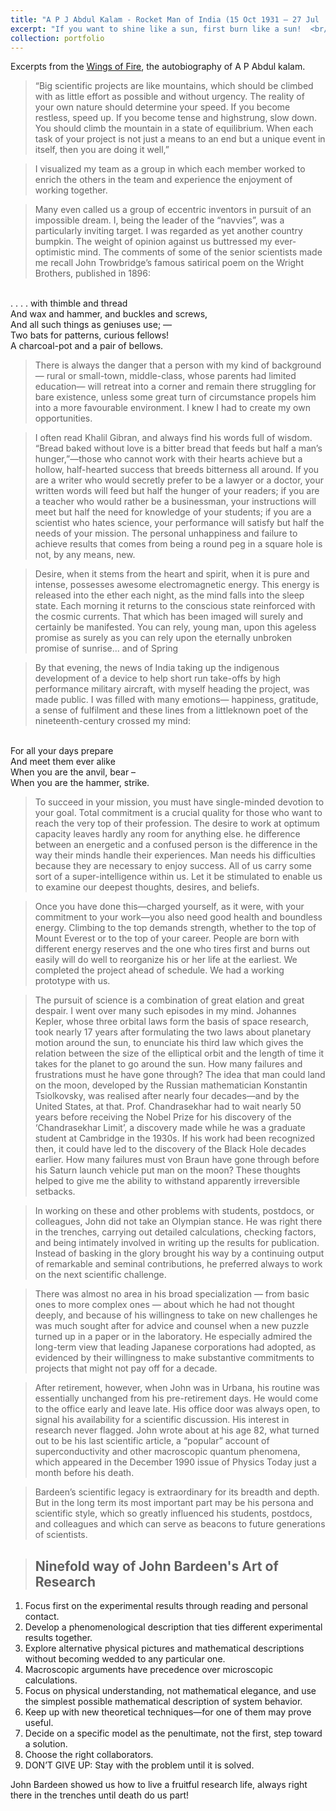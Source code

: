 ```yaml
---
title: "A P J Abdul Kalam - Rocket Man of India (15 Oct 1931 – 27 Jul  2015)"
excerpt: "If you want to shine like a sun, first burn like a sun!  <br/><img src='/images/kalam_waytonp_ons.jpg' width='800'>"
collection: portfolio
---
```



Excerpts from the [Wings of Fire](https://ati.dae.gov.in/ati12052021_8.pdf), the autobiography of A P Abdul kalam. 
> “Big scientific projects are like mountains, which
should be climbed with as little effort as possible and
without urgency. The reality of your own nature should
determine your speed. If you become restless, speed up. If
you become tense and highstrung, slow down. You should
climb the mountain in a state of equilibrium. When each
task of your project is not just a means to an end but a
unique event in itself, then you are doing it well,” 

> I visualized my team as a group in which each member
worked to enrich the others in the team and experience the
enjoyment of working together.

> Many even called us a group of eccentric inventors in
pursuit of an impossible dream. I, being the leader of the
“navvies”, was a particularly inviting target. I was regarded
as yet another country bumpkin. The weight of opinion against us
buttressed my ever-optimistic mind. The comments of
some of the senior scientists  made me recall John
Trowbridge’s famous satirical poem on the Wright
Brothers, published in 1896:
<br> 
. . . . with thimble and thread
<br> 
And wax and hammer, and buckles and screws,
<br> 
And all such things as geniuses use; —
<br> 
Two bats for patterns, curious fellows!
<br> 
A charcoal-pot and a pair of bellows.



>There is always the danger that a person with my kind of
background— rural or small-town, middle-class, whose
parents had limited education— will retreat into a corner
and remain there struggling for bare existence, unless
some great turn of circumstance propels him into a more
favourable environment. I knew I had to create my own
opportunities.

> I often read Khalil Gibran, and always find his words full
of wisdom. “Bread baked without love is a bitter bread that
feeds but half a man’s hunger,”—those who cannot work
with their hearts achieve but a hollow, half-hearted success
that breeds bitterness all around. If you are a writer who
would secretly prefer to be a lawyer or a doctor, your written
words will feed but half the hunger of your readers; if you
are a teacher who would rather be a businessman, your
instructions will meet but half the need for knowledge of
your students; if you are a scientist who hates science, your
performance will satisfy but half the needs of your mission.
The personal unhappiness and failure to achieve results
that comes from being a round peg in a square hole is not,
by any means, new.

> Desire, when it stems from the heart and spirit, when it
is pure and intense, possesses awesome electromagnetic
energy. This energy is released into the ether each night,
as the mind falls into the sleep state. Each morning it
returns to the conscious state reinforced with the cosmic
currents. That which has been imaged will surely and
certainly be manifested. You can rely, young man, upon this
ageless promise as surely as you can rely upon the
eternally unbroken promise of sunrise... and of Spring


> By that evening, the news of India taking
up the indigenous development of a device to help short run
take-offs by high performance military aircraft, with myself
heading the project, was made public. I was filled with many
emotions— happiness, gratitude, a sense of fulfilment and
these lines from a littleknown poet of the nineteenth-century
crossed my mind:
<br>
For all your days prepare
<br>
And meet them ever alike
<br>
When you are the anvil, bear –
<br>
When you are the hammer, strike.

> To succeed in your mission, you must have single-minded devotion to your goal. Total commitment is a crucial quality for those who want
to reach the very top of their profession. The desire to work
at optimum capacity leaves hardly any room for anything
else.  he
difference between an energetic and a confused person is
the difference in the way their minds handle their
experiences. Man needs his difficulties because they are
necessary to enjoy success. All of us carry some sort of a
super-intelligence within us. Let it be stimulated to enable
us to examine our deepest thoughts, desires, and beliefs.

> Once you have done this—charged yourself, as it were,
with your commitment to your work—you also need good
health and boundless energy. Climbing to the top demands
strength, whether to the top of Mount Everest or to the top of
your career. People are born with different energy reserves
and the one who tires first and burns out easily will do well
to reorganize his or her life at the earliest.
> We completed the project ahead of schedule. We had a
working prototype with us.

> The pursuit of science is a combination of great elation
and great despair. I went over many such episodes in my
mind. Johannes Kepler, whose three orbital laws form the
basis of space research, took nearly 17 years after
formulating the two laws about planetary motion around the
sun, to enunciate his third law which gives the relation
between the size of the elliptical orbit and the length of time
it takes for the planet to go around the sun. How many
failures and frustrations must he have gone through? The
idea that man could land on the moon, developed by the
Russian mathematician Konstantin Tsiolkovsky, was
realised after nearly four decades—and by the United
States, at that. Prof. Chandrasekhar had to wait nearly 50
years before receiving the Nobel Prize for his discovery of the ‘Chandrasekhar Limit’, a discovery made while he was
a graduate student at Cambridge in the 1930s. If his work
had been recognized then, it could have led to the
discovery of the Black Hole decades earlier. How many
failures must von Braun have gone through before his
Saturn launch vehicle put man on the moon? These
thoughts helped to give me the ability to withstand
apparently irreversible setbacks.

> In working on these and other problems with students, postdocs, or colleagues, John did not take an Olympian stance. He was right there in the trenches, carrying out detailed calculations, checking factors, and being intimately involved in writing up the results for publication. Instead of basking in the glory brought his way by a continuing output of remarkable and seminal contributions, he preferred always to work on the next scientific challenge.

> There was almost no area in his broad specialization — from basic ones to more complex ones — about which he had not thought deeply, and because of his willingness to take on new challenges he was much sought after for advice and counsel when a new puzzle turned up in a paper or in the laboratory.
He especially admired the long-term view that leading Japanese corporations had adopted, as evidenced by their willingness to make substantive commitments to projects that might not pay off for a decade.

> After retirement, however, when John was in Urbana, his routine was essentially unchanged from his pre-retirement days. He would
come to the office early and leave late. His office door was always open, to signal his availability for a scientific discussion. His interest in research never flagged. John wrote about at his age 82, what turned out to be his last scientific article, a “popular” account of superconductivity and other macroscopic quantum phenomena, which appeared in the December 1990 issue of Physics Today just a month before his death.

> Bardeen’s scientific legacy is extraordinary for its breadth and depth. But in the long term its most important part may be his persona and scientific style, which so greatly influenced his students, postdocs, and colleagues and which can serve as beacons to future generations of scientists.

> <h2>Ninefold way of John Bardeen's Art of Research</h2>
<ol>
  <li>Focus first on the experimental results through reading and personal contact.</li>
  <li>Develop a phenomenological description that ties different experimental results together.</li>
  <li>Explore alternative physical pictures and mathematical descriptions without
becoming wedded to any particular one.</li>
  <li>Macroscopic arguments have precedence over microscopic calculations.</li>
  <li>Focus on physical understanding, not mathematical elegance, and use the simplest
possible mathematical description of system behavior.</li>
  <li>Keep up with new theoretical techniques—for one of them may prove useful.</li>
  <li>Decide on a specific model as the penultimate, not the first, step toward a solution.</li>
  <li>Choose the right collaborators.</li>
  <li>DON’T GIVE UP: Stay with the problem until it is solved.</li>
</ol>   


John Bardeen showed us how to live a fruitful research life, always right there in the trenches until death do us part!

